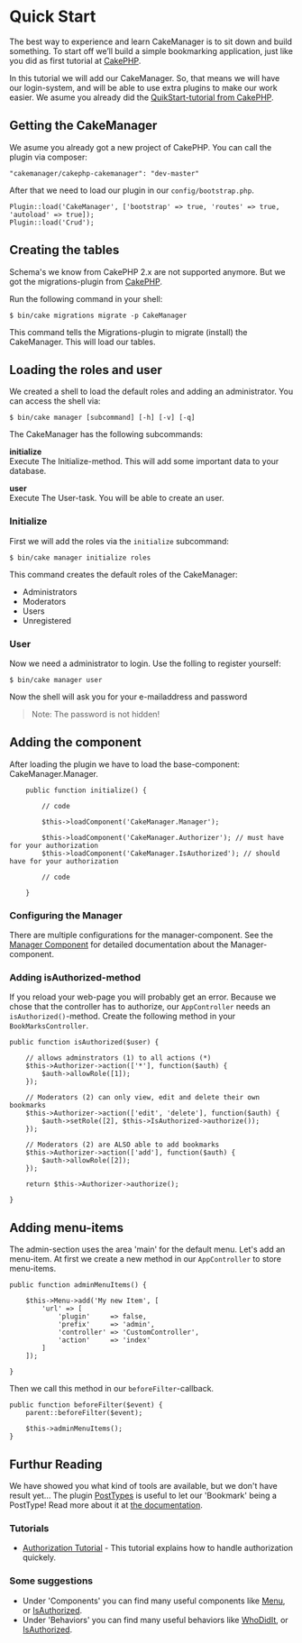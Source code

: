 Quick Start
===========

The best way to experience and learn CakeManager is to sit down and build something. To start off we’ll build a simple bookmarking application, just like you did as first tutorial at [CakePHP](http://book.cakephp.org/3.0/en/quickstart.html).

In this tutorial we will add our CakeManager. So, that means we will have our login-system, and will be able to use extra plugins to make our work easier. We asume you already did the [QuikStart-tutorial from CakePHP](http://book.cakephp.org/3.0/en/quickstart.html).

Getting the CakeManager
-----------------------
We asume you already got a new project of CakePHP. You can call the plugin via composer:

    "cakemanager/cakephp-cakemanager": "dev-master"

After that we need to load our plugin in our `config/bootstrap.php`.

    Plugin::load('CakeManager', ['bootstrap' => true, 'routes' => true, 'autoload' => true]);
    Plugin::load('Crud');


Creating the tables
--------------------
Schema's we know from CakePHP 2.x are not supported anymore. But we got the migrations-plugin from [CakePHP](https://github.com/cakephp/migrations).

Run the following command in your shell:

    $ bin/cake migrations migrate -p CakeManager
    
This command tells the Migrations-plugin to migrate (install) the CakeManager. This will load our tables.

Loading the roles and user
-----------------
We created a shell to load the default roles and adding an administrator. You can access the shell via:

    $ bin/cake manager [subcommand] [-h] [-v] [-q]

The CakeManager has the following subcommands:

**initialize**  
Execute The Initialize-method. This will add some important data to your database.

**user**        
Execute The User-task. You will be able to create an user.

### Initialize
First we will add the roles via the `initialize` subcommand:

    $ bin/cake manager initialize roles
    
This command creates the default roles of the CakeManager:

- Administrators
- Moderators
- Users
- Unregistered

### User
Now we need a administrator to login. Use the folling to register yourself:

    $ bin/cake manager user
    
Now the shell will ask you for your e-mailaddress and password

> Note: The password is not hidden!

Adding the component
--------------------

After loading the plugin we have to load the base-component: CakeManager.Manager.

        public function initialize() {
        
            // code
        
            $this->loadComponent('CakeManager.Manager');
            
            $this->loadComponent('CakeManager.Authorizer'); // must have for your authorization
            $this->loadComponent('CakeManager.IsAuthorized'); // should have for your authorization
        
            // code
        
        }

### Configuring the Manager

There are multiple configurations for the manager-component. 
See the [Manager Component](../Components/Manager.md) for detailed documentation about the Manager-component.

### Adding isAuthorized-method

If you reload your web-page you will probably get an error. Because we chose that the controller has to authorize, our `AppController` needs an `isAuthorized()`-method. Create the following method in your `BookMarksController`.

    public function isAuthorized($user) {
        
        // allows adminstrators (1) to all actions (*)
        $this->Authorizer->action(['*'], function($auth) {
            $auth->allowRole([1]);
        });
        
        // Moderators (2) can only view, edit and delete their own bookmarks
        $this->Authorizer->action(['edit', 'delete'], function($auth) {
            $auth->setRole([2], $this->IsAuthorized->authorize());
        });
            
        // Moderators (2) are ALSO able to add bookmarks
        $this->Authorizer->action(['add'], function($auth) {
            $auth->allowRole([2]);
        });
        
        return $this->Authorizer->authorize();
        
    }

Adding menu-items
-----------------

The admin-section uses the area 'main' for the default menu. Let's add an menu-item.
At first we create a new method in our `AppController` to store menu-items.

    public function adminMenuItems() {
                    
        $this->Menu->add('My new Item', [   
            'url' => [
                'plugin'     => false,
                'prefix'     => 'admin',
                'controller' => 'CustomController',
                'action'     => 'index'
            ]
        ]);
        
    }
    
Then we call this method in our `beforeFilter`-callback.

    public function beforeFilter($event) {
        parent::beforeFilter($event);
        
        $this->adminMenuItems();
    }

Furthur Reading
---------------

We have showed you what kind of tools are available, but we don't have result yet... The plugin [PostTypes](https://github.com/cakemanager/cakephp-posttypes) is useful to let our 'Bookmark' being a PostType! Read more about it at [the documentation](http://posttypes.readthedocs.org/en/develop/).

### Tutorials

* [Authorization Tutorial](Authorization.md) - This tutorial explains how to handle authorization quickely.

### Some suggestions

* Under 'Components' you can find many useful components like [Menu](../Components/Menu.md), or [IsAuthorized](../Components/IsAuthorized.md).
* Under 'Behaviors' you can find many useful behaviors like [WhoDidIt](../Behaviors/WhoDidIt.md), or [IsAuthorized](../Behaviors/IsAuthorized.md).
